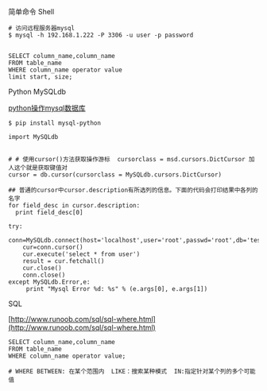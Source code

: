 简单命令   Shell

```
# 访问远程服务器mysql
$ mysql -h 192.168.1.222 -P 3306 -u user -p password


SELECT column_name,column_name
FROM table_name
WHERE column_name operator value
limit start, size;
```

Python  MySQLdb

[python操作mysql数据库](http://www.runoob.com/python/python-mysql.html)

```
$ pip install mysql-python

import MySQLdb


# # 使用cursor()方法获取操作游标  cursorclass = msd.cursors.DictCursor 加人这个就是获取键值对
cursor = db.cursor(cursorclass = MySQLdb.cursors.DictCursor)

## 普通的cursor中cursor.description有所选列的信息。下面的代码会打印结果中各列的名字
for field_desc in cursor.description:
  print field_desc[0]

try:
    conn=MySQLdb.connect(host='localhost',user='root',passwd='root',db='test',port=3306)
    cur=conn.cursor()
    cur.execute('select * from user')
    result = cur.fetchall()
    cur.close()
    conn.close()
except MySQLdb.Error,e:
     print "Mysql Error %d: %s" % (e.args[0], e.args[1])
```

SQL

[http://www.runoob.com/sql/sql-where.html](http://www.runoob.com/sql/sql-where.html)

```
SELECT column_name,column_name
FROM table_name
WHERE column_name operator value;

# WHERE BETWEEN: 在某个范围内  LIKE：搜索某种模式  IN:指定针对某个列的多个可能值
```



